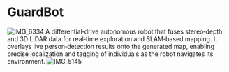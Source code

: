 # GuardBot
![IMG_6334](https://github.com/user-attachments/assets/8f53d2a1-b6b8-4b6e-bf93-45738c7e7f21)
A differential‑drive autonomous robot that fuses stereo‑depth and 3D LiDAR data for real‑time exploration and SLAM‑based mapping. It overlays live person‑detection results onto the generated map, enabling precise localization and tagging of individuals as the robot navigates its environment.
![IMG_5145](https://github.com/user-attachments/assets/b1be66aa-7743-40b1-b548-8c08b511b013)
